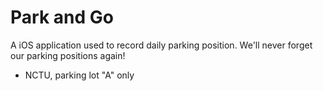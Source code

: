 # Park and Go
A iOS application used to record daily parking position. We'll never forget our parking positions again!

- NCTU, parking lot "A" only

